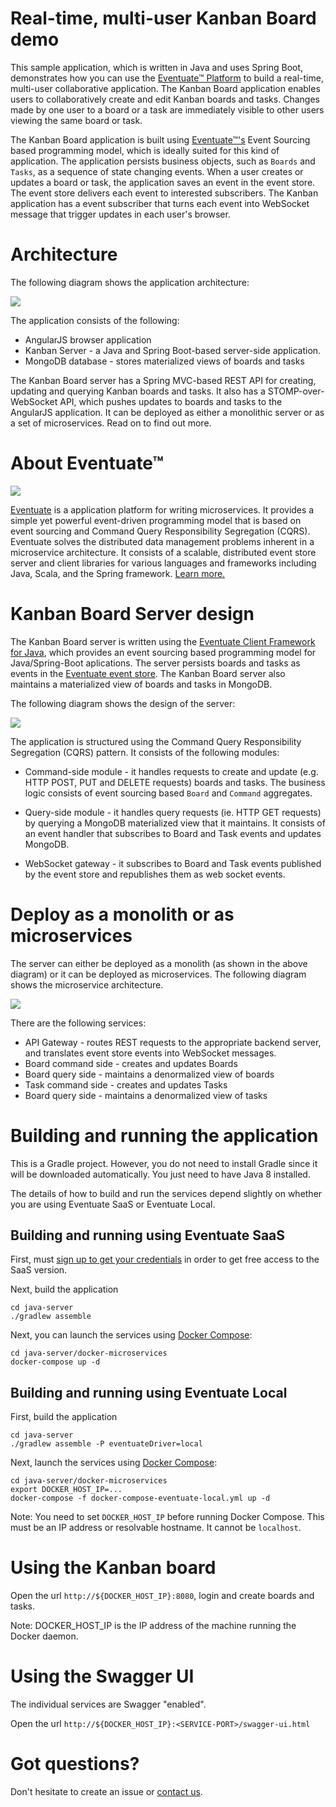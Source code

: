 
# Real-time, multi-user Kanban Board demo

This sample application, which is written in Java and uses Spring Boot, demonstrates how you can use the [Eventuate&trade; Platform](http://eventuate.io/) to build a real-time, multi-user collaborative application.
The Kanban Board application enables users to collaboratively create and edit Kanban boards and tasks.
Changes made by one user to a board or a task are immediately visible to other users viewing the same board or task.

The Kanban Board application is built using [Eventuate&trade;'s](http://eventuate.io/) Event Sourcing based programming model, which is ideally suited for this kind of application.
The application persists business objects, such as `Boards` and `Tasks`, as a sequence of state changing events.
When a user creates or updates a board or task, the application saves an event in the event store.
The event store delivers each event to interested subscribers.
The Kanban application has a event subscriber that turns each event into WebSocket message that trigger updates in each user's browser.

# Architecture

The following diagram shows the application architecture:

<img class="img-responsive" src="eventuate-kanban-architecture.png">

The application consists of the following:

* AngularJS browser application
* Kanban Server - a Java and Spring Boot-based server-side application.
* MongoDB database - stores materialized views of boards and tasks

The Kanban Board server has a Spring MVC-based REST API for creating, updating and querying Kanban boards and tasks.
It also has a STOMP-over-WebSocket API, which pushes updates to boards and tasks to the AngularJS application.
It can be deployed as either a monolithic server or as a set of microservices. Read on to find out more.

# About Eventuate&trade;

![](http://eventuate.io/i/logo.gif)

[Eventuate](http://eventuate.io/) is a application platform for writing microservices.
It provides a simple yet powerful event-driven programming model that is based on event sourcing and Command Query Responsibility Segregation (CQRS).
Eventuate solves the distributed data management problems inherent in a microservice architecture.
It consists of a scalable, distributed event store server and client libraries for various languages and frameworks including Java, Scala, and the Spring framework. [Learn more.](http://eventuate.io/)


# Kanban Board Server design

The Kanban Board server is written using the [Eventuate Client Framework for Java](http://eventuate.io/docs/java/eventuate-client-framework-for-java.html), which provides an event sourcing based programming model for Java/Spring-Boot aplications.
The server persists boards and tasks as events in the [Eventuate event store](http://eventuate.io/howeventuateworks.html).
The Kanban Board server also maintains a materialized view of boards and tasks in MongoDB.

The following diagram shows the design of the server:

<img class="img-responsive" src="eventuate-kanban-server.png">

The application is structured using the Command Query Responsibility Segregation (CQRS) pattern.
It consists of the following modules:

*  Command-side module - it handles requests to create and update (e.g. HTTP POST, PUT and DELETE requests) boards and tasks.
The business logic consists of event sourcing based `Board` and `Command` aggregates.

* Query-side module - it handles query requests (ie. HTTP GET requests) by querying a MongoDB materialized view that it maintains.
It consists of an event handler that subscribes to Board and Task events and updates MongoDB.

* WebSocket gateway - it subscribes to Board and Task events published by the event store and republishes them as web socket events.

# Deploy as a monolith or as microservices

The server can either be deployed as a monolith (as shown in the above diagram) or it can be deployed as microservices. The following diagram shows the microservice architecture.

<img class="img-responsive" src="eventuate-kanban-microservices.png">

There are the following services:

* API Gateway - routes REST requests to the appropriate backend server, and translates event store events into WebSocket messages.
* Board command side - creates and updates Boards
* Board query side - maintains a denormalized view of boards
* Task command side - creates and updates Tasks
* Board query side - maintains a denormalized view of tasks


# Building and running the application

This is a Gradle project.
However, you do not need to install Gradle since it will be downloaded automatically.
You just need to have Java 8 installed.

The details of how to build and run the services depend slightly on whether you are using Eventuate SaaS or Eventuate Local.

## Building and running using Eventuate SaaS

First, must [sign up to get your credentials](https://signup.eventuate.io/) in order to get free access to the SaaS version.

Next, build the application

```
cd java-server
./gradlew assemble
```

Next, you can launch the services using [Docker Compose](https://docs.docker.com/compose/):

```
cd java-server/docker-microservices
docker-compose up -d
```

## Building and running using Eventuate Local

First, build the application

```
cd java-server
./gradlew assemble -P eventuateDriver=local
```

Next, launch the services using [Docker Compose](https://docs.docker.com/compose/):

```
cd java-server/docker-microservices
export DOCKER_HOST_IP=...
docker-compose -f docker-compose-eventuate-local.yml up -d
```

Note: You need to set `DOCKER_HOST_IP` before running Docker Compose.
This must be an IP address or resolvable hostname.
It cannot be `localhost`.

# Using the Kanban board

Open the url `http://${DOCKER_HOST_IP}:8080`, login and create boards and tasks.

Note: DOCKER_HOST_IP is the IP address of the machine running the Docker daemon.

# Using the Swagger UI

The individual services are Swagger "enabled".

Open the url `http://${DOCKER_HOST_IP}:<SERVICE-PORT>/swagger-ui.html`

# Got questions?

Don't hesitate to create an issue or [contact us](http://eventuate.io/contact.html).
